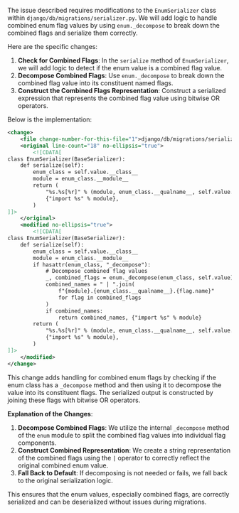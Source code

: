 The issue described requires modifications to the `EnumSerializer` class within `django/db/migrations/serializer.py`. We will add logic to handle combined enum flag values by using `enum._decompose` to break down the combined flags and serialize them correctly.

Here are the specific changes:

1. **Check for Combined Flags**: In the `serialize` method of `EnumSerializer`, we will add logic to detect if the enum value is a combined flag value.
2. **Decompose Combined Flags**: Use `enum._decompose` to break down the combined flag value into its constituent named flags.
3. **Construct the Combined Flags Representation**: Construct a serialized expression that represents the combined flag value using bitwise OR operators.

Below is the implementation:

```xml
<change>
    <file change-number-for-this-file="1">django/db/migrations/serializer.py</file>
    <original line-count="18" no-ellipsis="true">
        <![CDATA[
class EnumSerializer(BaseSerializer):
    def serialize(self):
        enum_class = self.value.__class__
        module = enum_class.__module__
        return (
            "%s.%s[%r]" % (module, enum_class.__qualname__, self.value.name),
            {"import %s" % module},
        )
]]>
    </original>
    <modified no-ellipsis="true">
        <![CDATA[
class EnumSerializer(BaseSerializer):
    def serialize(self):
        enum_class = self.value.__class__
        module = enum_class.__module__
        if hasattr(enum_class, "_decompose"):
            # Decompose combined flag values
            _, combined_flags = enum._decompose(enum_class, self.value)
            combined_names = " | ".join(
                f"{module}.{enum_class.__qualname__}.{flag.name}"
                for flag in combined_flags
            )
            if combined_names:
                return combined_names, {"import %s" % module}
        return (
            "%s.%s[%r]" % (module, enum_class.__qualname__, self.value.name),
            {"import %s" % module},
        )
]]>
    </modified>
</change>
```

This change adds handling for combined enum flags by checking if the enum class has a `_decompose` method and then using it to decompose the value into its constituent flags. The serialized output is constructed by joining these flags with bitwise OR operators.

**Explanation of the Changes**:
1. **Decompose Combined Flags**: We utilize the internal `_decompose` method of the `enum` module to split the combined flag values into individual flag components.
2. **Construct Combined Representation**: We create a string representation of the combined flags using the `|` operator to correctly reflect the original combined enum value.
3. **Fall Back to Default**: If decomposing is not needed or fails, we fall back to the original serialization logic.

This ensures that the enum values, especially combined flags, are correctly serialized and can be deserialized without issues during migrations.